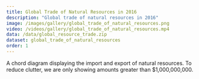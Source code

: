 ```yaml
---
title: Global Trade of Natural Resources in 2016
description: "Global trade of natural resources in 2016"
image: /images/gallery/global_trade_of_natural_resources.png
video: /videos/gallery/global_trade_of_natural_resources.mp4
data: /data/global_resource_trade.zip
dataset: global_trade_of_natural_resources
order: 1
---
```


A chord diagram displaying the import and export of natural resources.
To reduce clutter, we are only showing amounts greater than $1,000,000,000.